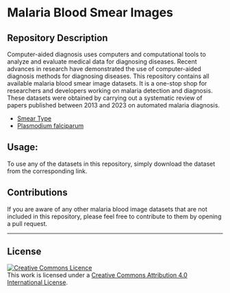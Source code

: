 # **Malaria Blood Smear Images**

## **Repository Description**

Computer-aided diagnosis uses computers and computational tools to analyze and evaluate medical data for diagnosing diseases. Recent advances in research have demonstrated the use of computer-aided diagnosis methods for diagnosing diseases. This repository contains all available malaria blood smear image datasets. It is a one-stop shop for researchers and developers working on malaria detection and diagnosis. These datasets were obtained by carrying out a systematic review of papers published between 2013 and 2023 on automated malaria diagnosis.


<style>


.node circle {
  fill: #fff;
  stroke: steelblue;
  stroke-width: 3px;
}

.node text {
  font: 12px sans-serif;
}

.link {
  fill: none;
  stroke: #ccc;
  stroke-width: 2px;
}

</style>

<div id="graph"></div>

<!-- load the d3.js library -->	
<script src="https://cdnjs.cloudflare.com/ajax/libs/d3/3.5.17/d3.min.js"></script>

<script>

  var treeData = [
    {
      "name": "Blood Smear Images",
      "url": "https://itunuisewon.github.io/Malaria_Blood_Smear_Images/",
      "parent": "null",
      "children": [
        {
          "name": "Access",
          "url": "https://itunuisewon.github.io/Malaria_Blood_Smear_Images/Open_Access/",
          "parent": "Blood Smear Images",
          "children": [
	    {
              "name": "Open Access",
              "url": "https://itunuisewon.github.io/Malaria_Blood_Smear_Images/Open_Access/Thick&Thin-OA.html",
              "parent": "Access",
              "children": null
            },
            {
              "name": "Controlled Access",
              "url": "https://itunuisewon.github.io/Malaria_Blood_Smear_Images/Open_Access/Thick-OA.html",
              "parent": "Access",
              "children": null
            },
        
          ]
        },

	 {
          "name": "Smear Type",
          "url": "https://itunuisewon.github.io/Malaria_Blood_Smear_Images/Controlled_Access/",
          "parent": "Blood Smear Images",
          "children": [
  	     {
              "name": "Thick & Thin Blood Smear",
              "url": "https://itunuisewon.github.io/Malaria_Blood_Smear_Images/Controlled_Access/Thick&Thin-CA.html",
              "parent": "Smear Type",
              "children": null
            },
            {
              "name": "Thick Blood Smear",
              "url": "https://itunuisewon.github.io/Malaria_Blood_Smear_Images/Controlled_Access/Thick-CA.html",
              "parent": "Smear Type",
              "children": null
            },
            {
              "name": "Thin Blood Smear",
              "url": "https://itunuisewon.github.io/Malaria_Blood_Smear_Images/Controlled_Access/Thin-CA.html",
              "parent": "Smear Type",
              "children": null
            }
          ]
 },
	   {
          "name": "Stain Type",
          "url": "https://itunuisewon.github.io/Malaria_Blood_Smear_Images/Controlled_Access/",
          "parent": "Blood Smear Images",
          "children": [
  	     {
              "name": "Giemsa Stain",
              "url": "https://itunuisewon.github.io/Malaria_Blood_Smear_Images/Controlled_Access/Thick&Thin-CA.html",
              "parent": "Stain Type",
              "children": null
            },
            {
              "name": "Field Stain",
              "url": "https://itunuisewon.github.io/Malaria_Blood_Smear_Images/Controlled_Access/Thick-CA.html",
              "parent": "Stain Type",
              "children": null
            },
	    {
              "name": "Leishman Stain",
              "url": "https://itunuisewon.github.io/Malaria_Blood_Smear_Images/Controlled_Access/Thick-CA.html",
              "parent": "Stain Type",
              "children": null
            },
	    {
              "name": "May-Grünwald Giemsa Stain",
              "url": "https://itunuisewon.github.io/Malaria_Blood_Smear_Images/Controlled_Access/Thick-CA.html",
              "parent": "Stain Type",
              "children": null
            },
            {
              "name": "Modified Romanowsky Stain",
              "url": "https://itunuisewon.github.io/Malaria_Blood_Smear_Images/Controlled_Access/Thin-CA.html",
              "parent": "Stain Type",
              "children": null
            }
          ]
       },

	 {
          "name": "Species",
          "url": "https://itunuisewon.github.io/Malaria_Blood_Smear_Images/Controlled_Access/",
          "parent": "Blood Smear Images",
          "children": [
  	     {
              "name": "Plasmodium falciparum",
              "url": "https://itunuisewon.github.io/Malaria_Blood_Smear_Images/Controlled_Access/Thick&Thin-CA.html",
              "parent": "Species",
              "children": null
            },
            {
              "name": "Plasmodium vivax",
              "url": "https://itunuisewon.github.io/Malaria_Blood_Smear_Images/Controlled_Access/Thick-CA.html",
              "parent": "Species",
              "children": null
            },
	    {
              "name": "Plasmodium malariae",
              "url": "https://itunuisewon.github.io/Malaria_Blood_Smear_Images/Controlled_Access/Thick-CA.html",
              "parent": "Species",
              "children": null
            },
            {
              "name": "Plasmodium ovale",
              "url": "https://itunuisewon.github.io/Malaria_Blood_Smear_Images/Controlled_Access/Thin-CA.html",
              "parent": "Species",
              "children": null
            },
	    {
              "name": "Combined Species",
              "url": "https://itunuisewon.github.io/Malaria_Blood_Smear_Images/Controlled_Access/Thin-CA.html",
              "parent": "Species",
              "children": null
            }
          ]
	 },

	      
        {
          "name": "Demography",
          "url": "https://itunuisewon.github.io/Malaria_Blood_Smear_Images/Controlled_Access/",
          "parent": "Blood Smear Images",
          "children": [
  	     {
              "name": "Africa",
              "url": "https://itunuisewon.github.io/Malaria_Blood_Smear_Images/Controlled_Access/Thick&Thin-CA.html",
              "parent": "Demography",
              "children": null
            },
            {
              "name": "Asia",
              "url": "https://itunuisewon.github.io/Malaria_Blood_Smear_Images/Controlled_Access/Thick-CA.html",
              "parent": "Demography",
              "children": null
            },
            {
              "name": "Europe",
              "url": "https://itunuisewon.github.io/Malaria_Blood_Smear_Images/Controlled_Access/Thin-CA.html",
              "parent": "Demography",
              "children": null
            },
            {
              "name": "South America",
              "url": "https://itunuisewon.github.io/Malaria_Blood_Smear_Images/Controlled_Access/Thick-CA.html",
              "parent": "Demography",
              "children": null
            }
          ]
        }
      ]
    }
  ];

	
  // Color scale for node categories
  var categoryColorScale = d3.scale.category10();

  // Color scale for links
  var linkColorScale = d3.scale.category20();

  // ************** Generate the tree diagram	 *****************
  var margin = { top: 20, right: 120, bottom: 20, left: 120 },
    width = 960 - margin.right - margin.left,
    height = 500 - margin.top - margin.bottom;

  var i = 0,
    duration = 750,
    root;

  var tree = d3.layout.tree().size([height, width]);

  var diagonal = d3.svg.diagonal().projection(function (d) {
    return [d.y, d.x];
  });

  var svg = d3
    .select("#graph")
    .append("svg")
    .attr("width", width + margin.right + margin.left)
    .attr("height", height + margin.top + margin.bottom)
    .append("g")
    .attr("transform", "translate(" + margin.left + "," + margin.top + ")");

  root = treeData[0];
  root.x0 = height / 2;
  root.y0 = 0;

  update(root);

  d3.select(self.frameElement).style("height", "500px");

  function update(source) {
    // Compute the new tree layout.
    root = treeData[0];
    if (source.parent.name) {
      root = source.parent;
    }

    var nodes = tree.nodes(root).reverse(),
      links = tree.links(nodes);

    // Normalize for fixed-depth.
    nodes.forEach(function (d) {
      d.y = d.depth * 180;
    });

    // Update the nodes…
    var node = svg
      .selectAll("g.node")
      .data(nodes, function (d) {
        return d.id || (d.id = ++i);
      });

    // Enter any new nodes at the parent's previous position.
    var nodeEnter = node
      .enter()
      .append("g")
      .attr("class", "node")
      .attr("transform", function (d) {
        return "translate(" + source.y0 + "," + source.x0 + ")";
      })
      .on("click", click);

    nodeEnter
      .append("circle")
      .attr("r", 1e-6)
      .style("fill", function (d) {
        return categoryColorScale(d.name);
      }) // Color nodes based on their category
      .on("click", click);

    nodeEnter
      .append("a")
      .attr("xlink:href", function (d) {
        return d.url;
      })
      .append("text")
      .attr("x", function (d) {
        return d.children || d._children ? -13 : 13;
      })
      .attr("dy", ".35em")
      .attr("text-anchor", function (d) {
        return d.children || d._children ? "end" : "start";
      })
      .style("fill", function (d) {
        return categoryColorScale(d.name); // Color text based on category
      })
      .text(function (d) {
        return d.name;
      })
      .style("fill-opacity", 1e-6);

    // Transition nodes to their new position.
    var nodeUpdate = node
      .transition()
      .duration(duration)
      .attr("transform", function (d) {
        return "translate(" + d.y + "," + d.x + ")";
      });

    nodeUpdate
      .select("circle")
      .attr("r", 10)
      .style("fill", function (d) {
        return categoryColorScale(d.name);
      });

    nodeUpdate.select("text").style("fill-opacity", 1);

    // Transition exiting nodes to the parent's new position.
    var nodeExit = node
      .exit()
      .transition()
      .duration(duration)
      .attr("transform", function (d) {
        return "translate(" + source.y + "," + source.x + ")";
      })
      .remove();

    nodeExit.select("circle").attr("r", 1e-6);

    nodeExit.select("text").style("fill-opacity", 1e-6);

    // Update the links…
    var link = svg
      .selectAll("path.link")
      .data(links, function (d) {
        return d.target.id;
      });

    // Enter any new links at the parent's previous position.
    link
      .enter()
      .insert("path", "g")
      .attr("class", "link")
      .style("stroke", function (d) {
        // Assign colors to links based on the source node's category
        return linkColorScale(d.source.name);
      })
      .attr("d", function (d) {
        var o = { x: source.x0, y: source.y0 };
        return diagonal({ source: o, target: o });
      });

    // Transition links to their new position.
    link.transition().duration(duration).attr("d", diagonal);

    // Transition exiting nodes to the parent's new position.
    link
      .exit()
      .transition()
      .duration(duration)
      .attr("d", function (d) {
        var o = { x: source.x, y: source.y };
        return diagonal({ source: o, target: o });
      })
      .remove();

    // Stash the old positions for transition.
    nodes.forEach(function (d) {
      d.x0 = d.x;
      d.y0 = d.y;
    });
  }

  // Toggle children on click.
  function click(d) {
    if (d.children) {
      d._children = d.children;
      d.children = null;
    } else {
      d.children = d._children;
      d._children = null;
    }
    update(d);
  }
</script>






+ [Smear Type](Smear_Type/intro.md)
+ [Plasmodium falciparum](https://github.com/ItunuIsewon/Malaria_Blood_Smear_Images/blob/main/Parasite_Species/Plasmodium_falciparum.md)


## **Usage:**

To use any of the datasets in this repository, simply download the dataset from the corresponding link.


## **Contributions** 
If you are aware of any other malaria blood image datasets that are not included in this repository, please feel free to contribute to them by opening a pull request.


******
## **License**
<a rel="license" href="http://creativecommons.org/licenses/by/4.0/"><img alt="Creative Commons Licence" style="border-width:0" src="https://i.creativecommons.org/l/by/4.0/88x31.png" /></a><br />This work is licensed under a <a rel="license" href="http://creativecommons.org/licenses/by/4.0/">Creative Commons Attribution 4.0 International License</a>.
